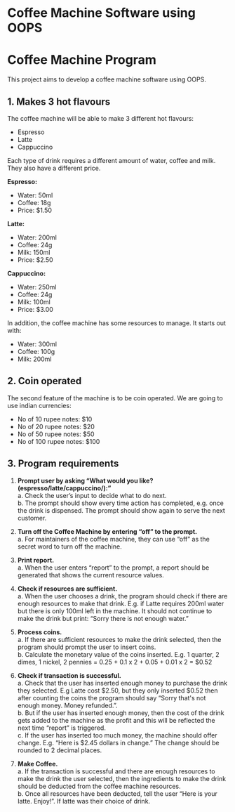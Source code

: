 # Coffee Machine Software using OOPS
# Coffee Machine Program

<p>This project aims to develop a coffee machine software using OOPS.</p>

## 1. Makes 3 hot flavours

<p>The coffee machine will be able to make 3 different hot flavours:</p>
<ul>
    <li>Espresso</li>
    <li>Latte</li>
    <li>Cappuccino</li>
</ul>

<p>Each type of drink requires a different amount of water, coffee and milk. They also have a different price.</p>

**Espresso:**
<ul>
    <li>Water: 50ml</li>
    <li>Coffee: 18g</li>
    <li>Price: $1.50</li>
</ul>

**Latte:**
<ul>
    <li>Water: 200ml</li>
    <li>Coffee: 24g</li>
    <li>Milk: 150ml</li>
    <li>Price: $2.50</li>
</ul>

**Cappuccino:**
<ul>
    <li>Water: 250ml</li>
    <li>Coffee: 24g</li>
    <li>Milk: 100ml</li>
    <li>Price: $3.00</li>
</ul>

<p>In addition, the coffee machine has some resources to manage. It starts out with:</p>
<ul>
    <li>Water: 300ml</li>
    <li>Coffee: 100g</li>
    <li>Milk: 200ml</li>
</ul>

## 2. Coin operated

<p>The second feature of the machine is to be coin operated. We are going to use indian currencies:</p>

<ul>
    <li>No of 10 rupee notes: $10</li>
    <li>No of 20 rupee notes: $20</li>
    <li>No of 50 rupee notes: $50</li>
    <li>No of 100 rupee notes: $100</li>
</ul>

## 3. Program requirements

1. **Prompt user by asking “What would you like? (espresso/latte/cappuccino/):”**<br />
    a. Check the user’s input to decide what to do next.<br />
    b. The prompt should show every time action has completed, e.g. once the drink is
    dispensed. The prompt should show again to serve the next customer.

2. **Turn off the Coffee Machine by entering “off” to the prompt.**<br />
    a. For maintainers of the coffee machine, they can use “off” as the secret word to turn off the
    machine.

3. **Print report.**<br />
    a. When the user enters “report” to the prompt, a report should be generated that shows the
    current resource values.

4. **Check if resources are sufficient.**<br />
    a. When the user chooses a drink, the program should check if there are enough resources
    to make that drink.
    E.g. if Latte requires 200ml water but there is only 100ml left in the machine. It should not
    continue to make the drink but print: “Sorry there is not enough water.”

5. **Process coins.**<br />
    a. If there are sufficient resources to make the drink selected, then the program should
    prompt the user to insert coins.<br />
    b. Calculate the monetary value of the coins inserted. E.g. 1 quarter, 2 dimes, 1 nickel, 2
    pennies = 0.25 + 0.1 x 2 + 0.05 + 0.01 x 2 = $0.52

6. **Check if transaction is successful.**<br />
    a. Check that the user has inserted enough money to purchase the drink they selected. E.g
    Latte cost $2.50, but they only inserted $0.52 then after counting the coins the program
    should say “Sorry that's not enough money. Money refunded.”.<br />
    b. But if the user has inserted enough money, then the cost of the drink gets added to the
    machine as the profit and this will be reflected the next time “report” is triggered.<br />
    c. If the user has inserted too much money, the machine should offer change.
    E.g. “Here is $2.45 dollars in change.” The change should be rounded to 2 decimal
    places.

7. **Make Coffee.**<br />
    a. If the transaction is successful and there are enough resources to make the drink the user
    selected, then the ingredients to make the drink should be deducted from the coffee
    machine resources.<br />
    b. Once all resources have been deducted, tell the user “Here is your latte. Enjoy!”. If latte
    was their choice of drink.
